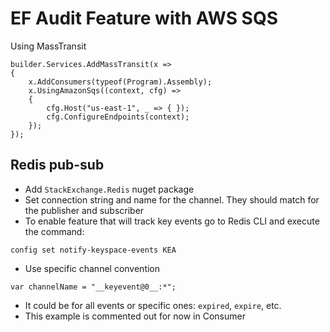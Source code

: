 # EF Audit Feature with AWS SQS
Using MassTransit
```
builder.Services.AddMassTransit(x =>
{
    x.AddConsumers(typeof(Program).Assembly);
    x.UsingAmazonSqs((context, cfg) =>
    {
        cfg.Host("us-east-1", _ => { });
        cfg.ConfigureEndpoints(context);
    });
});
```


## Redis pub-sub

* Add `StackExchange.Redis` nuget package
* Set connection string and name for the channel. They should match for the publisher and subscriber
* To enable feature that will track key events go to Redis CLI and execute the command:
```
config set notify-keyspace-events KEA
```
* Use specific channel convention
```
var channelName = "__keyevent@0__:*";
```
* It could be for all events or specific ones: `expired`, `expire`, etc.
* This example is commented out for now in Consumer
